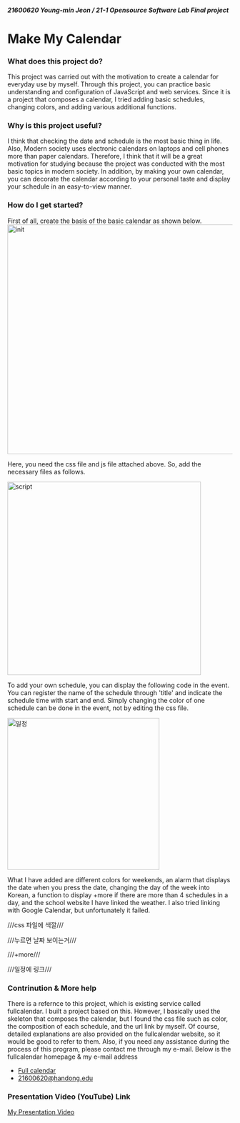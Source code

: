 ##### 21600620 Young-min Jeon / 21-1 Opensource Software Lab Final project
# Make My Calendar
### What does this project do?
This project was carried out with the motivation to create a calendar for everyday use by myself. 
Through this project, you can practice basic understanding and configuration of JavaScript and web services.
Since it is a project that composes a calendar, I tried adding basic schedules, changing colors, and adding various additional functions.

### Why is this project useful?

I think that checking the date and schedule is the most basic thing in life. Also, Modern society uses electronic calendars on laptops and cell phones more than paper calendars. Therefore, I think that it will be a great motivation for studying because the project was conducted with the most basic topics in modern society. In addition, by making your own calendar, you can decorate the calendar according to your personal taste and display your schedule in an easy-to-view manner.

### How do I get started?
First of all, create the basis of the basic calendar as shown below.
<img width="514" alt="init" src="https://user-images.githubusercontent.com/54584489/121361683-7d431300-c970-11eb-88a5-8c684bb7a779.png">

Here, you need the css file and js file attached above. So, add the necessary files as follows.

<img width="433" alt="script" src="https://user-images.githubusercontent.com/54584489/121361963-b1b6cf00-c970-11eb-8156-d2f0644ee6f4.png">



To add your own schedule, you can display the following code in the event. You can register the name of the schedule through 'title' and indicate the schedule time with start and end. Simply changing the color of one schedule can be done in the event, not by editing the css file.

<img width="340" alt="일정" src="https://user-images.githubusercontent.com/54584489/121362150-dca12300-c970-11eb-9df3-88c18f5d2397.png">


What I have added are different colors for weekends, an alarm that displays the date when you press the date, changing the day of the week into Korean, a function to display +more if there are more than 4 schedules in a day, and the school website I have linked the weather. I also tried linking with Google Calendar, but unfortunately it failed.

///css 파일에 색깔///

///누르면 날짜 보이는거///

///+more///

///일정에 링크///




### Contrinution & More help
There is a refernce to this project, which is existing service called fullcalendar. I built a project based on this.
However, I basically used the skeleton that composes the calendar, but I found the css file such as color, the composition of each schedule, and the url link by myself.
Of course, detailed explanations are also provided on the fullcalendar website, so it would be good to refer to them. Also, if you need any assistance during the process of this program, please contact me through my e-mail.
Below is the fullcalendar homepage & my e-mail address

- [Full calendar](http://fullcalendar.io/)
- 21600620@handong.edu

### Presentation Video (YouTube) Link

[My Presentation Video](https://www.naver.com)
